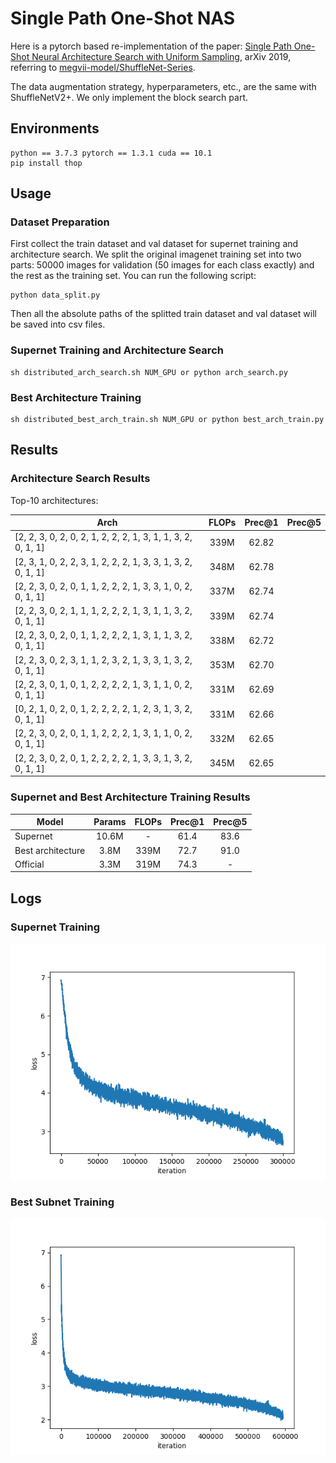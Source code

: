 # Single Path One-Shot NAS
Here is a pytorch based re-implementation of the paper: [Single Path One-Shot Neural Architecture Search with Uniform Sampling](https://arxiv.org/pdf/1904.00420.pdf), arXiv 2019, referring to [megvii-model/ShuffleNet-Series](https://github.com/megvii-model/ShuffleNet-Series).

The data augmentation strategy, hyperparameters, etc., are the same with ShuffleNetV2+. We only implement the block search part.

## Environments
```shell
python == 3.7.3 pytorch == 1.3.1 cuda == 10.1
pip install thop
```

## Usage 
### Dataset Preparation
First collect the train dataset and val dataset for supernet training and architecture search. We split the original imagenet training set into two parts: 50000 images for validation (50 images for each class exactly) and the rest as the training set. You can run the following script: 
```shell
python data_split.py
```
Then all the absolute paths of the splitted train dataset and val dataset will be saved into csv files.

### Supernet Training and Architecture Search
```shell
sh distributed_arch_search.sh NUM_GPU or python arch_search.py
```

### Best Architecture Training
```shell
sh distributed_best_arch_train.sh NUM_GPU or python best_arch_train.py
```

## Results
### Architecture Search Results
Top-10 architectures:

| Arch | FLOPs | Prec@1 | Prec@5 |
| --- | :---: | :---: | :---: |
| [2, 2, 3, 0, 2, 0, 2, 1, 2, 2, 2, 1, 3, 1, 1, 3, 2, 0, 1, 1] | 339M | 62.82 |
| [2, 3, 1, 0, 2, 2, 3, 1, 2, 2, 2, 1, 3, 3, 1, 3, 2, 0, 1, 1] | 348M | 62.78 |
| [2, 2, 3, 0, 2, 0, 1, 1, 2, 2, 2, 1, 3, 3, 1, 0, 2, 0, 1, 1] | 337M | 62.74 |
| [2, 2, 3, 0, 2, 1, 1, 1, 2, 2, 2, 1, 3, 1, 1, 3, 2, 0, 1, 1] | 339M | 62.74 |
| [2, 2, 3, 0, 2, 0, 1, 1, 2, 2, 2, 1, 3, 1, 1, 3, 2, 0, 1, 1] | 338M | 62.72 |
| [2, 2, 3, 0, 2, 3, 1, 1, 2, 3, 2, 1, 3, 3, 1, 3, 2, 0, 1, 1] | 353M | 62.70 |
| [2, 2, 3, 0, 1, 0, 1, 2, 2, 2, 2, 1, 3, 1, 1, 0, 2, 0, 1, 1] | 331M | 62.69 |
| [0, 2, 1, 0, 2, 0, 1, 2, 2, 2, 2, 1, 2, 3, 1, 3, 2, 0, 1, 1] | 331M | 62.66 |
| [2, 2, 3, 0, 2, 0, 1, 1, 2, 2, 2, 1, 3, 1, 1, 0, 2, 0, 1, 1] | 332M | 62.65 |
| [2, 2, 3, 0, 2, 0, 1, 2, 2, 2, 2, 1, 3, 3, 1, 3, 2, 0, 1, 1] | 345M | 62.65 |

### Supernet and Best Architecture Training Results
| Model | Params | FLOPs |  Prec@1 | Prec@5 |
| --- | :---: | :---: | :---: | :---: |
| Supernet | 10.6M | - | 61.4 | 83.6 |
| Best architecture | 3.8M | 339M | 72.7 | 91.0
| Official | 3.3M | 319M | 74.3 | - | 

## Logs
### Supernet Training
![](imgs/supernet_loss.png)
### Best Subnet Training
![](imgs/best_subnet_loss.png)
